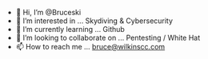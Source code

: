 - 👋 Hi, I’m @Bruceski
- 👀 I’m interested in ... Skydiving & Cybersecurity
- 🌱 I’m currently learning ... Github
- 💞️ I’m looking to collaborate on ... Pentesting / White Hat
- 📫 How to reach me ... bruce@wilkinscc.com

<!---
Bruceski/Bruceski is a ✨ special ✨ repository because its `README.md` (this file) appears on your GitHub profile.
You can click the Preview link to take a look at your changes.
--->
